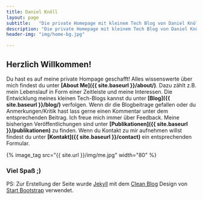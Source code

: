 ```yaml
---
title: Daniel Knöll
layout: page
subtitle:   "Die private Homepage mit kleinem Tech Blog von Daniel Knöll"
description: "Die private Homepage mit kleinem Tech Blog von Daniel Knöll. Hier findest du neben technischen Blogbeiträgen auch den  Lebenslauf und meine  Veröffentlichungen."
header-img: "img/home-bg.jpg"

---
```


## Herzlich Willkommen!
Du hast es auf meine private Hompage geschafft! Alles wissenswerte über mich findest du unter
**[About Me]({{ site.baseurl }}/about/)**. Dazu zählt z.B. mein Lebenslauf in Form einer Zeitleiste und meine Interessen.
Die Entwicklung meines kleinen Tech-Blogs kannst du unter
**[Blog]({{ site.baseurl }}/blog/)** verfolgen. Wenn dir die Blogbeitrage gefallen oder du Anmerkungen/Kritik
hast lass gerne einen Kommentar unter dem entsprechenden Beitrag. Ich freue mich immer über Feedback. Meine bisherigen
Veröffentlichungen sind unter **[Publikationen]({{ site.baseurl }}/publikationen)** zu finden. Wenn du Kontakt zu mir
aufnehmen willst findest du unter **[Kontakt]({{ site.baseurl }}/contact)** ein entsprechenden Formular.


{% image_tag src="{{ site.url }}/img/me.jpg" width="80" %}

### Viel Spaß ;)

PS: Zur Erstellung der Seite wurde [Jekyll](https://jekyllrb.com/)  mit dem
[Clean Blog](https://github.com/BlackrockDigital/startbootstrap-clean-blog-jekyll) Design von
[Start Bootstrap](http://startbootstrap.com/) verwendet. 
